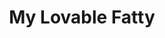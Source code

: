 --- 
title: "My Lovable Fatty"
publishdate: "2019-1-24T16:48:46+02:00"
src: "https://365manga.net/manga/my-lovable-fatty"
image: "https://data.365manga.net/images/thumbnails/30755-my-lovable-fatty.jpg"
description: " From Sarang Syrup: A high school girl named Shin Dong Sun comes back from America to Korea, and she is short, fat, and ugly. She gets picked on by her fellow classmates, gets rejected from her love, and is even picked on by her childhood friend, Jeh Suh. Tired of her intolerable life, she attempts to hang herself, but fails because the rope could not handle…"
---